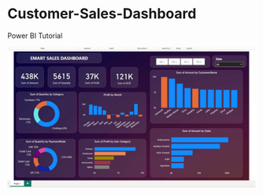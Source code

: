 # Customer-Sales-Dashboard
Power BI Tutorial

![Customer-Sales-Dashboard](https://github.com/maha-prathamesh/Customer-Sales-Dashboard/blob/main/Customer.jpg)
